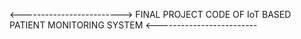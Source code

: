 <------------------------->
FINAL PROJECT CODE OF IoT BASED PATIENT MONITORING SYSTEM
<-------------------------

